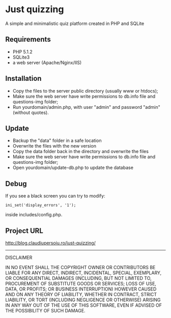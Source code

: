 Just quizzing
===============================================
A simple and minimalistic quiz platform created in PHP and SQLite

Requirements
------------

- PHP 5.1.2
- SQLite3
- a web server (Apache/Nginx/IIS)

Installation
------------

- Copy the files to the server public directory (usually www or htdocs);
- Make sure the web server have write permissions to db.info file and questions-img folder;
- Run yourdomain/admin.php, with user "admin" and password "admin" (without quotes).

Update
------

- Backup the "data" folder in a safe location
- Overwrite the files with the new version
- Copy the data folder back in the directory and overwrite the files
- Make sure the web server have write permissions to db.info file and questions-img folder;
- Open yourdomain/update-db.php to update the database

Debug
-----

If you see a black screen you can try to modify:

    ini_set('display_errors', '1');

inside includes/config.php.


Project URL
-----------
http://blog.claudiupersoiu.ro/just-quizzing/

----

DISCLAIMER

 IN NO EVENT SHALL THE COPYRIGHT OWNER OR CONTRIBUTORS BE LIABLE FOR ANY DIRECT, INDIRECT, INCIDENTAL, SPECIAL, EXEMPLARY, OR CONSEQUENTIAL DAMAGES (INCLUDING, BUT NOT LIMITED TO, PROCUREMENT OF SUBSTITUTE GOODS OR SERVICES; LOSS OF USE, DATA, OR PROFITS; OR BUSINESS INTERRUPTION) HOWEVER CAUSED AND ON ANY THEORY OF LIABILITY, WHETHER IN CONTRACT, STRICT LIABILITY, OR TORT (INCLUDING NEGLIGENCE OR OTHERWISE) ARISING IN ANY WAY OUT OF THE USE OF THIS SOFTWARE, EVEN IF ADVISED OF THE POSSIBILITY OF SUCH DAMAGE.

